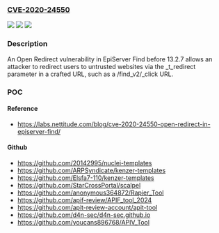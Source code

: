### [CVE-2020-24550](https://cve.mitre.org/cgi-bin/cvename.cgi?name=CVE-2020-24550)
![](https://img.shields.io/static/v1?label=Product&message=n%2Fa&color=blue)
![](https://img.shields.io/static/v1?label=Version&message=n%2Fa&color=blue)
![](https://img.shields.io/static/v1?label=Vulnerability&message=n%2Fa&color=brighgreen)

### Description

An Open Redirect vulnerability in EpiServer Find before 13.2.7 allows an attacker to redirect users to untrusted websites via the _t_redirect parameter in a crafted URL, such as a /find_v2/_click URL.

### POC

#### Reference
- https://labs.nettitude.com/blog/cve-2020-24550-open-redirect-in-episerver-find/

#### Github
- https://github.com/20142995/nuclei-templates
- https://github.com/ARPSyndicate/kenzer-templates
- https://github.com/Elsfa7-110/kenzer-templates
- https://github.com/StarCrossPortal/scalpel
- https://github.com/anonymous364872/Rapier_Tool
- https://github.com/apif-review/APIF_tool_2024
- https://github.com/apit-review-account/apit-tool
- https://github.com/d4n-sec/d4n-sec.github.io
- https://github.com/youcans896768/APIV_Tool

